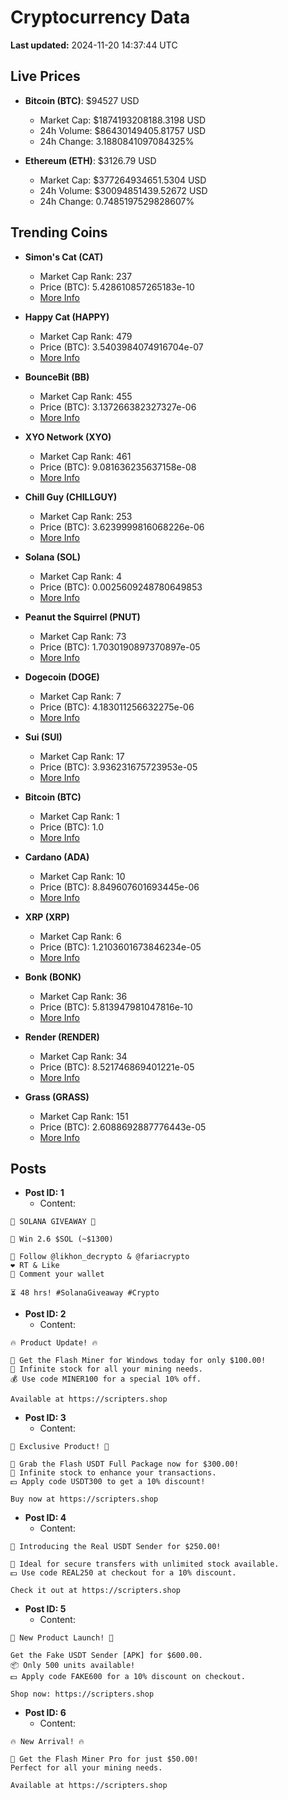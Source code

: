 # Cryptocurrency Data

**Last updated:** 2024-11-20 14:37:44 UTC

## Live Prices
- **Bitcoin (BTC)**: $94527 USD
  - Market Cap: $1874193208188.3198 USD
  - 24h Volume: $86430149405.81757 USD
  - 24h Change: 3.1880841097084325%

- **Ethereum (ETH)**: $3126.79 USD
  - Market Cap: $377264934651.5304 USD
  - 24h Volume: $30094851439.52672 USD
  - 24h Change: 0.7485197529828607%

## Trending Coins
- **Simon's Cat (CAT)**
  - Market Cap Rank: 237
  - Price (BTC): 5.428610857265183e-10
  - [More Info](https://www.coingecko.com/en/coins/simons-cat)

- **Happy Cat (HAPPY)**
  - Market Cap Rank: 479
  - Price (BTC): 3.5403984074916704e-07
  - [More Info](https://www.coingecko.com/en/coins/happycat)

- **BounceBit (BB)**
  - Market Cap Rank: 455
  - Price (BTC): 3.137266382327327e-06
  - [More Info](https://www.coingecko.com/en/coins/bouncebit)

- **XYO Network (XYO)**
  - Market Cap Rank: 461
  - Price (BTC): 9.081636235637158e-08
  - [More Info](https://www.coingecko.com/en/coins/xyo-network)

- **Chill Guy (CHILLGUY)**
  - Market Cap Rank: 253
  - Price (BTC): 3.6239999816068226e-06
  - [More Info](https://www.coingecko.com/en/coins/chill-guy)

- **Solana (SOL)**
  - Market Cap Rank: 4
  - Price (BTC): 0.0025609248780649853
  - [More Info](https://www.coingecko.com/en/coins/solana)

- **Peanut the Squirrel (PNUT)**
  - Market Cap Rank: 73
  - Price (BTC): 1.7030190897370897e-05
  - [More Info](https://www.coingecko.com/en/coins/peanut-the-squirrel)

- **Dogecoin (DOGE)**
  - Market Cap Rank: 7
  - Price (BTC): 4.183011256632275e-06
  - [More Info](https://www.coingecko.com/en/coins/dogecoin)

- **Sui (SUI)**
  - Market Cap Rank: 17
  - Price (BTC): 3.936231675723953e-05
  - [More Info](https://www.coingecko.com/en/coins/sui)

- **Bitcoin (BTC)**
  - Market Cap Rank: 1
  - Price (BTC): 1.0
  - [More Info](https://www.coingecko.com/en/coins/bitcoin)

- **Cardano (ADA)**
  - Market Cap Rank: 10
  - Price (BTC): 8.849607601693445e-06
  - [More Info](https://www.coingecko.com/en/coins/cardano)

- **XRP (XRP)**
  - Market Cap Rank: 6
  - Price (BTC): 1.2103601673846234e-05
  - [More Info](https://www.coingecko.com/en/coins/xrp)

- **Bonk (BONK)**
  - Market Cap Rank: 36
  - Price (BTC): 5.813947981047816e-10
  - [More Info](https://www.coingecko.com/en/coins/bonk)

- **Render (RENDER)**
  - Market Cap Rank: 34
  - Price (BTC): 8.521746869401221e-05
  - [More Info](https://www.coingecko.com/en/coins/render)

- **Grass (GRASS)**
  - Market Cap Rank: 151
  - Price (BTC): 2.6088692887776443e-05
  - [More Info](https://www.coingecko.com/en/coins/grass)

## Posts
- **Post ID: 1**
  - Content:
```
🚀 SOLANA GIVEAWAY 🚀

🎁 Win 2.6 $SOL (~$1300)

🤝 Follow @likhon_decrypto & @fariacrypto
❤️ RT & Like
💬 Comment your wallet

⏳ 48 hrs! #SolanaGiveaway #Crypto
```

- **Post ID: 2**
  - Content:
```
🔥 Product Update! 🔥

🚀 Get the Flash Miner for Windows today for only $100.00!
🔋 Infinite stock for all your mining needs.
💰 Use code MINER100 for a special 10% off.

Available at https://scripters.shop
```

- **Post ID: 3**
  - Content:
```
🎁 Exclusive Product! 🎁

💸 Grab the Flash USDT Full Package now for $300.00!
🎉 Infinite stock to enhance your transactions.
💵 Apply code USDT300 to get a 10% discount!

Buy now at https://scripters.shop
```

- **Post ID: 4**
  - Content:
```
💎 Introducing the Real USDT Sender for $250.00!

💼 Ideal for secure transfers with unlimited stock available.
💵 Use code REAL250 at checkout for a 10% discount.

Check it out at https://scripters.shop
```

- **Post ID: 5**
  - Content:
```
🚀 New Product Launch! 🚀

Get the Fake USDT Sender [APK] for $600.00.
📦 Only 500 units available!
💵 Apply code FAKE600 for a 10% discount on checkout.

Shop now: https://scripters.shop
```

- **Post ID: 6**
  - Content:
```
🔥 New Arrival! 🔥

💸 Get the Flash Miner Pro for just $50.00!
Perfect for all your mining needs.

Available at https://scripters.shop
```

